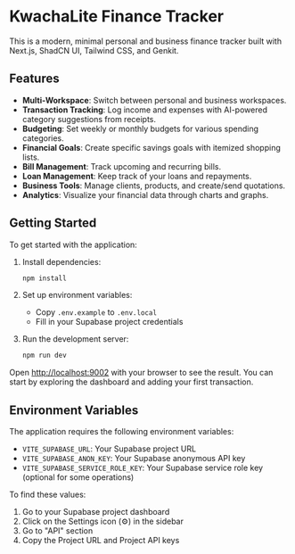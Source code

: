 # KwachaLite Finance Tracker

This is a modern, minimal personal and business finance tracker built with Next.js, ShadCN UI, Tailwind CSS, and Genkit.

## Features

- **Multi-Workspace**: Switch between personal and business workspaces.
- **Transaction Tracking**: Log income and expenses with AI-powered category suggestions from receipts.
- **Budgeting**: Set weekly or monthly budgets for various spending categories.
- **Financial Goals**: Create specific savings goals with itemized shopping lists.
- **Bill Management**: Track upcoming and recurring bills.
- **Loan Management**: Keep track of your loans and repayments.
- **Business Tools**: Manage clients, products, and create/send quotations.
- **Analytics**: Visualize your financial data through charts and graphs.

## Getting Started

To get started with the application:

1. Install dependencies:
   ```bash
   npm install
   ```

2. Set up environment variables:
   - Copy `.env.example` to `.env.local`
   - Fill in your Supabase project credentials

3. Run the development server:
   ```bash
   npm run dev
   ```

Open [http://localhost:9002](http://localhost:9002) with your browser to see the result. You can start by exploring the dashboard and adding your first transaction.

## Environment Variables

The application requires the following environment variables:

- `VITE_SUPABASE_URL`: Your Supabase project URL
- `VITE_SUPABASE_ANON_KEY`: Your Supabase anonymous API key
- `VITE_SUPABASE_SERVICE_ROLE_KEY`: Your Supabase service role key (optional for some operations)

To find these values:
1. Go to your Supabase project dashboard
2. Click on the Settings icon (⚙️) in the sidebar
3. Go to "API" section
4. Copy the Project URL and Project API keys